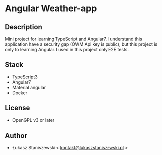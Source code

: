 # Angular Weather-app

## Description

Mini project for learning TypeScript and Angular7.
I understand this application have a security gap (OWM Api key is public), but this 
project is only to learning Angular.
I used in this project only E2E tests.

## Stack

* TypeScript3
* Angular7
* Material angular
* Docker

## License

* OpenGPL v3 or later

## Author

* Łukasz Staniszewski < kontakt@lukaszstaniszewski.pl >